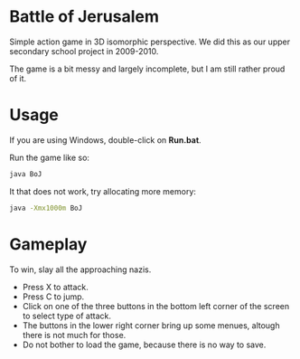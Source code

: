 Battle of Jerusalem
===================

Simple action game in 3D isomorphic perspective. We did this as our upper secondary school project in 2009-2010.

The game is a bit messy and largely incomplete, but I am still rather proud of it.

Usage
=====
If you are using Windows, double-click on **Run.bat**.

Run the game like so:
```bash
java BoJ
```
It that does not work, try allocating more memory:
```bash
java -Xmx1000m BoJ
```

Gameplay
========
To win, slay all the approaching nazis.

* Press X to attack.
* Press C to jump.
* Click on one of the three buttons in the bottom left corner of the screen to select type of attack.
* The buttons in the lower right corner bring up some menues, altough there is not much for those.
* Do not bother to load the game, because there is no way to save.
